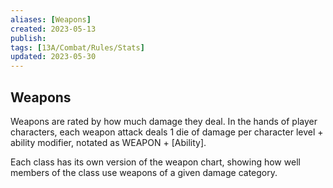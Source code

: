 ```yaml
---
aliases: [Weapons]
created: 2023-05-13
publish: 
tags: [13A/Combat/Rules/Stats]
updated: 2023-05-30
---
```


## Weapons

Weapons are rated by how much damage they deal. In the hands of player characters, each weapon attack deals 1 die of damage per character level + ability modifier, notated as WEAPON + \[Ability\].

Each class has its own version of the weapon chart, showing how well members of the class use weapons of a given damage category.